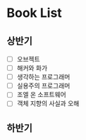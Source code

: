 # Book List

## 상반기

* [ ] 오브젝트
* [ ] 해커와 화가
* [ ] 생각하는 프로그래머
* [ ] 실용주의 프로그래머
* [ ] 조엘 온 소프트웨어
* [ ] 객체 지향의 사실과 오해

## 하반기

